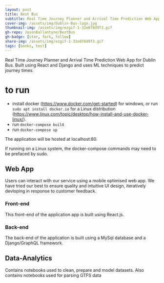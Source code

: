 ```yaml
---
layout: post
title: Best Bus
subtitle: Real Time Journey Planner and Arrival Time Prediction Web App
cover-img: /assets/img/Dublin-Bus-logo.jpg
thumbnail-img: /assets/img/ezgif-1-32e078d9f3.gif
gh-repo: JasonBallantyne/BestBus
gh-badge: [star, fork, follow]
share-img: /assets/img/ezgif-1-32e078d9f3.gif
tags: [books, test]
---
```


Real Time Journey Planner and Arrival Time Prediction Web App for Dublin Bus. 
Built using React and Django and uses ML techniques to predict journey times.


# to run
- install docker (https://www.docker.com/get-started) for windows, or run `sudo apt install docker.io` for a Linux distribution (https://www.linux.com/topic/desktop/how-install-and-use-docker-linux/).
- run `docker-compose build`
- run `docker-compose up`

The application will be hosted at localhost:80.

If running on a Linux system, the docker-compose commands may need to be prefaced by sudo. 

## Web App
Users can interact with our service using a mobile optimised web app. We have tried our best to ensure quality and intuitive UI design, iteratively devloping in response to customer feedback.

### Front-end
This front-end of the application app is built using React.js.

### Back-end
The back-end of the application is built using a MySql database and a Django/GraphQL framework.

## Data-Analytics
Contains notebooks used to clean, prepare and model datasets. Also contains notebooks used for parsing GTFS data
